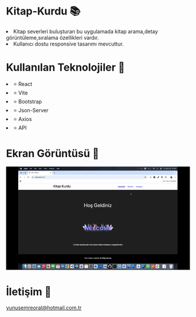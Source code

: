 # Kitap-Kurdu 📚

<li>Kitap severleri buluşturan bu uygulamada kitap arama,detay görüntüleme,sıralama özellikleri vardır.</li>
<li>Kullanıcı dostu responsive tasarımı mevcuttur.</li>

# Kullanılan Teknolojiler 🎨

<li>⭐ React</li>
<li>⭐ Vite</li>
<li>⭐ Bootstrap</li>
<li>⭐ Json-Server</li>
<li>⭐ Axios</li>
<li>⭐ API</li>
  
# Ekran Görüntüsü 🎥
<img src="kitap.gif" width="auto">      

# İletişim 📩
yunusemreoral@hotmail.com.tr
